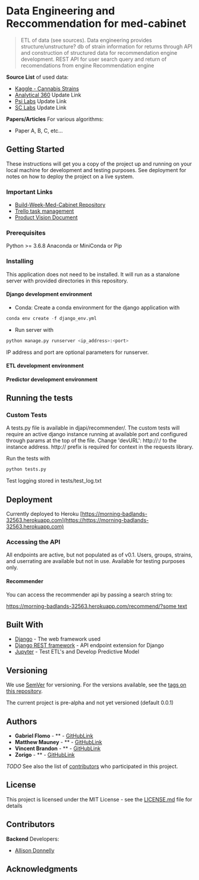 
# Data Engineering and Reccommendation for med-cabinet

> ETL of data (see sources).  Data engineering provides structure/unstructure? db of strain information for returns through API and construction of structured data for recommendation engine development.
> REST API for user search query and return of recomendations from engine
> Recommendation engine

**Source List** of used data:

* [Kaggle - Cannabis Strains](https://www.kaggle.com/kingburrito666/cannabis-strains)
* [Analytical 360](#) Update Link
* [Psi Labs](#) Update Link
* [SC Labs](#) Update Link

**Papers/Articles** For various algorithms:

* Paper A, B, C, etc...

## Getting Started

These instructions will get you a copy of the project up and running on your local machine for development and testing purposes. See deployment for notes on how to deploy the project on a live system.

### Important Links

* [Build-Week-Med-Cabinet Repository](https://github.com/Build-Week-Med-Cabinet/DS)
* [Trello task management](trello.com)
* [Product Vision Document](https://docs.google.com/document/d/1p2ubrQoOpv5yrzj9yZ-4cZuBkqywU5BCpT5pxPXeYBM/edit?usp=sharing)

### Prerequisites

Python >= 3.6.8
Anaconda or MiniConda or Pip

### Installing

This application does not need to be installed.  It will run as a stanalone server with provided directories in this repository.

#### Django development environment

* Conda: Create a conda environment for the django application with

```python
conda env create -f django_env.yml
```

* Run server with

```python
python manage.py runserver <ip_address>:<port>
```

IP address and port are optional parameters for runserver.


#### ETL development environment


#### Predictor development environment


## Running the tests

### Custom Tests

A tests.py file is available in djapi/recommender/.  The custom tests will require an active django instance running at available port and configured through params at the top of the file.  Change 'devURL': http://<IPAddress>:<Port>/ to the instance address.  http:// prefix is required for context in the requests library.

Run the tests with

```python
python tests.py
```

Test logging stored in tests/test_log.txt

## Deployment

Currently deployed to Heroku [https://morning-badlands-32563.herokuapp.com](https://https://morning-badlands-32563.herokuapp.com)

### Accessing the API

All endpoints are active, but not populated as of v0.1.  Users, groups, strains, and userrating are available but not in use.  Available for testing purposes only.

#### Recommender

You can access the recommender api by passing a search string to:

<div>
  <a href="https://morning-badlands-32563.herokuapp.com/recommend/?some text">https://morning-badlands-32563.herokuapp.com/recommend/?some text</a>
</div>

## Built With

* [Django](https://www.djangoproject.com/) - The web framework used
* [Django REST framework](https://www.django-rest-framework.org) - API endpoint extension for Django
* [Jupyter](https://jupyter.org/) - Test ETL's and Develop Predictive Model

## Versioning

We use [SemVer](http://semver.org/) for versioning. For the versions available, see the [tags on this repository](https://github.com/your/project/tags).

The current project is pre-alpha and not yet versioned (default 0.0.1)

## Authors

* **Gabriel Flomo** - ** - [GitHubLink](https://github.com)
* **Matthew Mauney** - ** - [GitHubLink](https://github.com/)
* **Vincent Brandon** - ** - [GitHubLink](https://github.com/)
* **Zorigo** - ** - [GitHubLink](https://github.com)

*TODO*
See also the list of [contributors](https://github.com/your/project/contributors) who participated in this project.

## License

This project is licensed under the MIT License - see the [LICENSE.md](LICENSE.md) file for details

## Contributors

**Backend** Developers:
* [Allison Donnelly](https://github.com/)

## Acknowledgments
